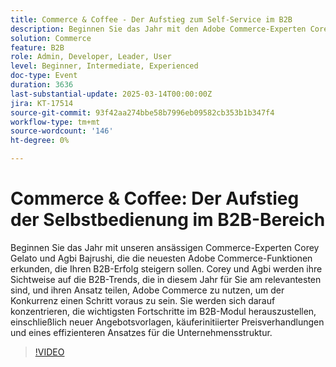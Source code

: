 ```yaml
---
title: Commerce & Coffee - Der Aufstieg zum Self-Service im B2B
description: Beginnen Sie das Jahr mit den Adobe Commerce-Experten Corey Gelato und Agbi Bajrushi! Entdecken Sie die neuesten B2B-Funktionen, einschließlich neuer Angebotsvorlagen, käuferinitiierter Preisverhandlungen und effizienter Unternehmensstrukturen. Bleiben Sie der Konkurrenz einen Schritt voraus, indem Sie Einblicke in relevante B2B-Trends erhalten und Adobe Commerce für den Erfolg nutzen.
solution: Commerce
feature: B2B
role: Admin, Developer, Leader, User
level: Beginner, Intermediate, Experienced
doc-type: Event
duration: 3636
last-substantial-update: 2025-03-14T00:00:00Z
jira: KT-17514
source-git-commit: 93f42aa274bbe58b7996eb09582cb353b1b347f4
workflow-type: tm+mt
source-wordcount: '146'
ht-degree: 0%

---
```



# Commerce &amp; Coffee: Der Aufstieg der Selbstbedienung im B2B-Bereich

Beginnen Sie das Jahr mit unseren ansässigen Commerce-Experten Corey Gelato und Agbi Bajrushi, die die neuesten Adobe Commerce-Funktionen erkunden, die Ihren B2B-Erfolg steigern sollen. Corey und Agbi werden ihre Sichtweise auf die B2B-Trends, die in diesem Jahr für Sie am relevantesten sind, und ihren Ansatz teilen, Adobe Commerce zu nutzen, um der Konkurrenz einen Schritt voraus zu sein. Sie werden sich darauf konzentrieren, die wichtigsten Fortschritte im B2B-Modul herauszustellen, einschließlich neuer Angebotsvorlagen, käuferinitiierter Preisverhandlungen und eines effizienteren Ansatzes für die Unternehmensstruktur.

>[!VIDEO](https://video.tv.adobe.com/v/3451619/?learn=on&enablevpops)
